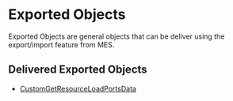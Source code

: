 ﻿# Exported Objects

Exported Objects are general objects that can be deliver using the export/import feature from MES.

## Delivered Exported Objects

* [CustomGetResourceLoadPortsData](/AMSOsram/techspec>artifacts>exportedobjects>CustomGetResourceLoadPortsData)


